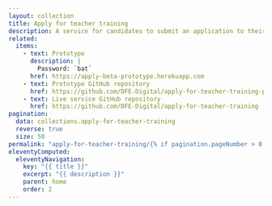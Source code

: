```yaml
---
layout: collection
title: Apply for teacher training
description: A service for candidates to submit an application to their chosen teacher training courses
related:
  items:
    - text: Prototype
      description: |
        Password: `bat`
      href: https://apply-beta-prototype.herokuapp.com
    - text: Prototype GitHub repository
      href: https://github.com/DFE-Digital/apply-for-teacher-training-prototype
    - text: Live service GitHub repository
      href: https://github.com/DFE-Digital/apply-for-teacher-training
pagination:
  data: collections.apply-for-teacher-training
  reverse: true
  size: 50
permalink: "apply-for-teacher-training/{% if pagination.pageNumber > 0 %}page/{{ pagination.pageNumber + 1 }}{% endif %}/"
eleventyComputed:
  eleventyNavigation:
    key: "{{ title }}"
    excerpt: "{{ description }}"
    parent: home
    order: 2
---
```

